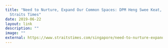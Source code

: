 ```yaml
---
title: "Need to Nurture, Expand Our Common Spaces: DPM Heng Swee Keat, The
  Straits Times"
date: 2019-06-22
layout: link
description: ""
image: ""
external: https://www.straitstimes.com/singapore/need-to-nurture-expand-our-common-spaces-dpm-heng
---
```

